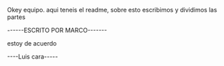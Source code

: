 Okey equipo. aqui teneis el readme, sobre esto escribimos y dividimos las partes

------ESCRITO POR MARCO-------

estoy de acuerdo

----Luis cara-----


















